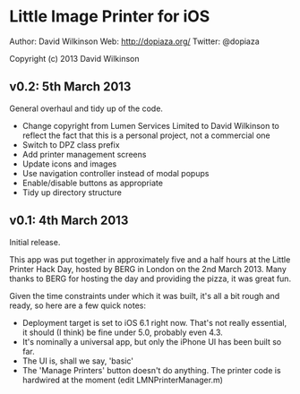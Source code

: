# Little Image Printer for iOS

Author: David Wilkinson
Web: http://dopiaza.org/
Twitter: @dopiaza

Copyright (c) 2013 David Wilkinson

## v0.2: 5th March 2013

General overhaul and tidy up of the code.

- Change copyright from Lumen Services Limited to David Wilkinson to reflect the fact that this is a personal project, not a commercial one
- Switch to DPZ class prefix
- Add printer management screens
- Update icons and images
- Use navigation controller instead of modal popups
- Enable/disable buttons as appropriate
- Tidy up directory structure

## v0.1: 4th March 2013

Initial release.

This app was put together in approximately five and a half hours at the Little Printer Hack Day, hosted by BERG in London on the 2nd March 2013. Many thanks to BERG for hosting the day and providing the pizza, it was great fun. 

Given the time constraints under which it was built, it's all a bit rough and ready, so here are a few quick notes:

- Deployment target is set to iOS 6.1 right now. That's not really essential, it should (I think) be fine under 5.0, probably even 4.3.
- It's nominally a universal app, but only the iPhone UI has been built so far.
- The UI is, shall we say, 'basic'
- The 'Manage Printers' button doesn't do anything. The printer code is hardwired at the moment (edit LMNPrinterManager.m)
